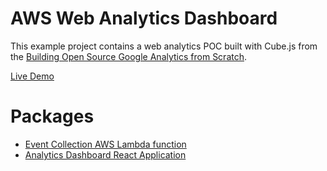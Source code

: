 # AWS Web Analytics Dashboard

This example project contains a web analytics POC built with Cube.js from the [Building Open Source Google Analytics from Scratch](https://statsbot.co/blog/building-open-source-google-analytics-from-scratch/).

[Live Demo](http://aws-web-analytics-dashboard.s3-website-us-east-1.amazonaws.com/)

# Packages

- [Event Collection AWS Lambda function](./event-collection)
- [Analytics Dashboard React Application](./analytics-dashboard)
